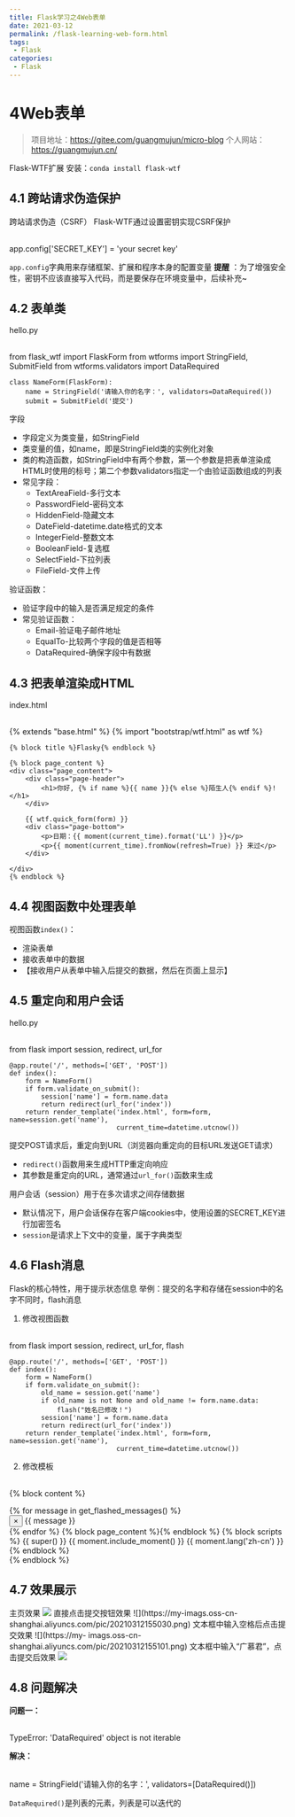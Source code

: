 ```yaml
---
title: Flask学习之4Web表单
date: 2021-03-12
permalink: /flask-learning-web-form.html
tags:
 - Flask
categories:
 - Flask
---
```




# 4Web表单

> 项目地址：https://gitee.com/guangmujun/micro-blog 个人网站：https://guangmujun.cn/

Flask-WTF扩展 安装：`conda install flask-wtf`

## 4.1 跨站请求伪造保护

跨站请求伪造（CSRF） Flask-WTF通过设置密钥实现CSRF保护


​    
    app.config['SECRET_KEY'] = 'your secret key'


`app.config`字典用来存储框架、扩展和程序本身的配置变量 **提醒**
：为了增强安全性，密钥不应该直接写入代码，而是要保存在环境变量中，后续补充~

## 4.2 表单类

hello.py


​    
    from flask_wtf import FlaskForm
    from wtforms import StringField, SubmitField
    from wtforms.validators import DataRequired
    
    class NameForm(FlaskForm):
        name = StringField('请输入你的名字：', validators=DataRequired())
        submit = SubmitField('提交')


字段

  * 字段定义为类变量，如StringField
  * 类变量的值，如name，即是StringField类的实例化对象
  * 类的构造函数，如StringField中有两个参数，第一个参数是把表单渲染成HTML时使用的标号；第二个参数validators指定一个由验证函数组成的列表
  * 常见字段： 
    * TextAreaField-多行文本
    * PasswordField-密码文本
    * HiddenField-隐藏文本
    * DateField-datetime.date格式的文本
    * IntegerField-整数文本
    * BooleanField-复选框
    * SelectField-下拉列表
    * FileField-文件上传

验证函数：

  * 验证字段中的输入是否满足规定的条件
  * 常见验证函数： 
    * Email-验证电子邮件地址
    * EqualTo-比较两个字段的值是否相等
    * DataRequired-确保字段中有数据

## 4.3 把表单渲染成HTML

index.html


​    
    {% extends "base.html" %}
    {% import "bootstrap/wtf.html" as wtf %}
    
    {% block title %}Flasky{% endblock %}
    
    {% block page_content %}
    <div class="page_content">
        <div class="page-header">
            <h1>你好, {% if name %}{{ name }}{% else %}陌生人{% endif %}!</h1>
        </div>
    
        {{ wtf.quick_form(form) }}
        <div class="page-bottom">
            <p>日期：{{ moment(current_time).format('LL') }}</p>
            <p>{{ moment(current_time).fromNow(refresh=True) }} 来过</p>
        </div>
    
    </div>
    {% endblock %}


## 4.4 视图函数中处理表单

视图函数`index()`：

  * 渲染表单
  * 接收表单中的数据
  * 【接收用户从表单中输入后提交的数据，然后在页面上显示】

## 4.5 重定向和用户会话

hello.py


​    
    from flask import session, redirect, url_for
    
    @app.route('/', methods=['GET', 'POST'])
    def index():
        form = NameForm()
        if form.validate_on_submit():
            session['name'] = form.name.data
            return redirect(url_for('index'))
        return render_template('index.html', form=form, name=session.get('name'),
                               current_time=datetime.utcnow())


提交POST请求后，重定向到URL（浏览器向重定向的目标URL发送GET请求）

  * `redirect()`函数用来生成HTTP重定向响应
  * 其参数是重定向的URL，通常通过`url_for()`函数来生成

用户会话（session）用于在多次请求之间存储数据

  * 默认情况下，用户会话保存在客户端cookies中，使用设置的SECRET_KEY进行加密签名
  * `session`是请求上下文中的变量，属于字典类型

## 4.6 Flash消息

Flask的核心特性，用于提示状态信息 举例：提交的名字和存储在session中的名字不同时，flash消息

  1. 修改视图函数


​    
    from flask import session, redirect, url_for, flash
    
    @app.route('/', methods=['GET', 'POST'])
    def index():
        form = NameForm()
        if form.validate_on_submit():
            old_name = session.get('name')
            if old_name is not None and old_name != form.name.data:
                flash("姓名已修改！")
            session['name'] = form.name.data
            return redirect(url_for('index'))
        return render_template('index.html', form=form, name=session.get('name'),
                               current_time=datetime.utcnow())


  2. 修改模板


​    
    {% block content %}
    <div class="container">
        {% for message in get_flashed_messages() %}
        <div class="alert alert-warning">
            <button type="button" class="close" data-dismiss="alert">×</button>
            {{ message }}
        </div>
        {% endfor %}
        {% block page_content %}{% endblock %}
        {% block scripts %}
        {{ super() }}
        {{ moment.include_moment() }}
        {{ moment.lang('zh-cn') }}
        {% endblock %}
    </div>
    {% endblock %}


## 4.7 效果展示

主页效果 ![](https://my-imags.oss-cn-shanghai.aliyuncs.com/pic/20210312154954.png)
直接点击提交按钮效果 ![](https://my-imags.oss-cn-
shanghai.aliyuncs.com/pic/20210312155030.png) 文本框中输入空格后点击提交效果 ![](https://my-
imags.oss-cn-shanghai.aliyuncs.com/pic/20210312155101.png) 文本框中输入“广慕君”，点击提交后效果
![](https://my-imags.oss-cn-shanghai.aliyuncs.com/pic/20210312155126.png)

## 4.8 问题解决

**问题一：**


​    
    TypeError: 'DataRequired' object is not iterable


**解决：**


​    
    name = StringField('请输入你的名字：', validators=[DataRequired()])


`DataRequired()`是列表的元素，列表是可以迭代的

